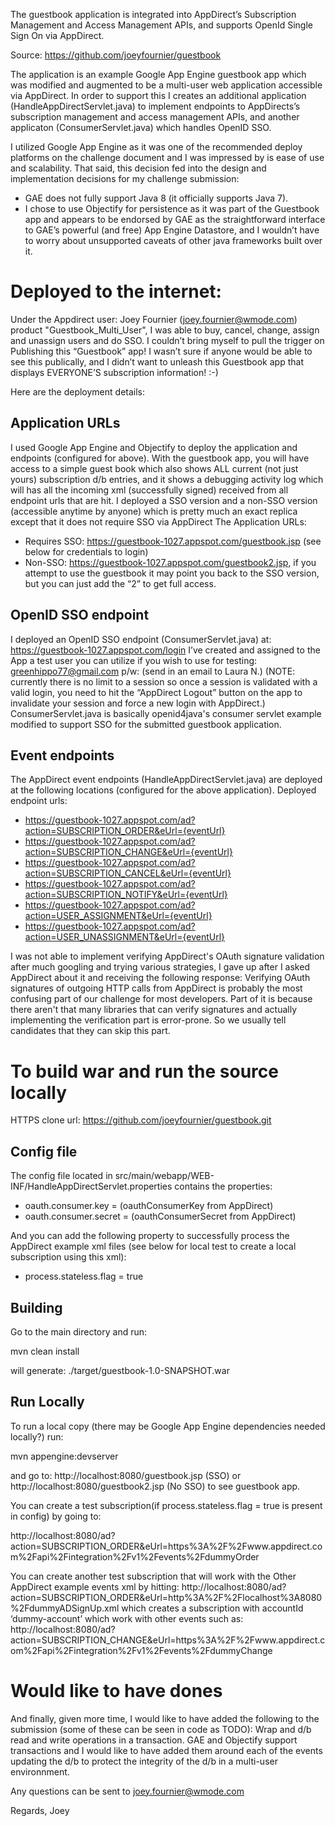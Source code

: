 The guestbook application is  integrated into AppDirect’s Subscription Management and Access Management APIs, and supports OpenId Single Sign On via AppDirect. 

Source:
https://github.com/joeyfournier/guestbook

The application is an example Google App Engine guestbook app which was modified and augmented to be a multi-user web application accessible via AppDirect. In order to support this I creates an additional application (HandleAppDirectServlet.java) to implement endpoints to AppDirects’s subscription management and access management APIs, and another applicaton (ConsumerServlet.java) which handles OpenID SSO.

I utilized Google App Engine as it was one of the recommended deploy platforms on the challenge document and I was impressed by is ease of use and scalability. That said, this decision fed into the design and implementation decisions for my challenge submission:
- GAE does not fully support Java 8 (it officially supports Java 7).
- I chose to use Objectify for persistence as it was part of the Guestbook app and appears to be endorsed by GAE as the straightforward interface to GAE’s powerful (and free) App Engine Datastore, and I wouldn’t have to worry about unsupported caveats of other java frameworks built over it.

Deployed to the internet:
========================
Under the Appdirect user: Joey Fournier  (joey.fournier@wmode.com) product "Guestbook_Multi_User", I was able to buy, cancel, change, assign and unassign users and do SSO. I couldn’t bring myself to pull the trigger on Publishing this “Guestbook” app! I wasn’t sure if anyone would be able to see this publically, and I didn’t want to unleash this Guestbook app that displays EVERYONE’S subscription information! :-)

Here are the deployment details:

Application URLs
----------------
I used Google App Engine and Objectify to deploy the application and endpoints (configured for above).
With the guestbook app, you will have access to a simple guest book which also shows ALL current (not just yours) subscription d/b entries, and it shows a debugging activity log which will has all the incoming xml (successfully signed) received from all endpoint urls that are hit. I deployed a SSO version and a non-SSO version (accessible anytime by anyone) which is pretty much an exact replica except that it does not require SSO via AppDirect
The Application URLs:
- Requires SSO: https://guestbook-1027.appspot.com/guestbook.jsp (see below for credentials to login)
- Non-SSO: https://guestbook-1027.appspot.com/guestbook2.jsp, if you attempt to use the guestbook it may point you back to the SSO version, but you can just add the “2” to get full access.

OpenID SSO endpoint
-------------------
I deployed an OpenID SSO endpoint (ConsumerServlet.java) at:
https://guestbook-1027.appspot.com/login
I’ve created and assigned to the App a test user you can utilize if you wish to use for testing:
greenhippo77@gmail.com
p/w: (send in an email to Laura N.)
 (NOTE: currently there is no limit to a session so once a session is validated with a valid login, you need to hit the “AppDirect Logout” button on the app to invalidate your session and force a new login with AppDirect.)
ConsumerServlet.java is basically openid4java's consumer servlet example modified to support SSO for the submitted guestbook application.

Event endpoints
---------------
The AppDirect event endpoints (HandleAppDirectServlet.java) are deployed at the following locations (configured for the above application). Deployed endpoint urls:
- https://guestbook-1027.appspot.com/ad?action=SUBSCRIPTION_ORDER&eUrl={eventUrl}
- https://guestbook-1027.appspot.com/ad?action=SUBSCRIPTION_CHANGE&eUrl={eventUrl}
- https://guestbook-1027.appspot.com/ad?action=SUBSCRIPTION_CANCEL&eUrl={eventUrl}
- https://guestbook-1027.appspot.com/ad?action=SUBSCRIPTION_NOTIFY&eUrl={eventUrl}
- https://guestbook-1027.appspot.com/ad?action=USER_ASSIGNMENT&eUrl={eventUrl}
- https://guestbook-1027.appspot.com/ad?action=USER_UNASSIGNMENT&eUrl={eventUrl}

I was not able to implement verifying AppDirect's OAuth signature validation after much googling and trying various strategies, I gave up after I asked AppDirect about it and receiving the following response:
Verifying OAuth signatures of outgoing HTTP calls from AppDirect is probably the most confusing part of our challenge for most developers.  Part of it is because there aren't that many libraries that can verify signatures and actually implementing the verification part is error-prone.  So we usually tell candidates that they can skip this part.

To build war and run the source locally
=======================================
HTTPS clone url: https://github.com/joeyfournier/guestbook.git

Config file
-----------
The config file located in src/main/webapp/WEB-INF/HandleAppDirectServlet.properties contains the properties: 
- oauth.consumer.key = (oauthConsumerKey from AppDirect)
- oauth.consumer.secret = (oauthConsumerSecret from AppDirect)

And you can add the following property to successfully process the AppDirect example xml files (see below for local test to create a local subscription using this xml):
- process.stateless.flag = true

Building
--------
Go to the main directory and run:

mvn clean install

will generate: ./target/guestbook-1.0-SNAPSHOT.war

Run Locally
-----------
To run a local copy (there may be Google App Engine dependencies needed locally?) run:

mvn appengine:devserver

and go to: 
http://localhost:8080/guestbook.jsp (SSO) or http://localhost:8080/guestbook2.jsp (No SSO)
to see guestbook app. 

You can create a test subscription(if process.stateless.flag = true is present in config) by going to:

http://localhost:8080/ad?action=SUBSCRIPTION_ORDER&eUrl=https%3A%2F%2Fwww.appdirect.com%2Fapi%2Fintegration%2Fv1%2Fevents%2FdummyOrder

You can create another test subscription that will work with the Other AppDirect example events xml by hitting:
http://localhost:8080/ad?action=SUBSCRIPTION_ORDER&eUrl=http%3A%2F%2Flocalhost%3A8080%2FdummyADSignUp.xml
which creates a subscription with accountId ‘dummy-account’ which work with other events such as:
http://localhost:8080/ad?action=SUBSCRIPTION_CHANGE&eUrl=https%3A%2F%2Fwww.appdirect.com%2Fapi%2Fintegration%2Fv1%2Fevents%2FdummyChange

Would like to have dones
========================
And finally, given more time, I would like to have added the following to the submission (some of these can be seen in code as TODO):
Wrap and d/b read and write operations in a transaction. GAE and Objectify support transactions and I would like to have added them around each of the events updating the d/b to protect the integrity of the d/b in a multi-user environnment.

Any questions can be sent to joey.fournier@wmode.com

Regards,
Joey
